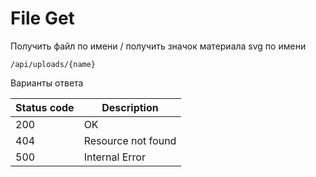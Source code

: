 File Get
===================

Получить файл по имени / получить значок материала svg по имени

```shell title="Method <span class='color-method'>GET</span>"
/api/uploads/{name}
```

Варианты ответа

| Status code                          | Description        |
|--------------------------------------|--------------------|
| <span class='color-200'>200</span>   | OK                 |
| <span class='color-error'>404</span> | Resource not found |
| <span class='color-error'>500</span> | Internal Error     |
